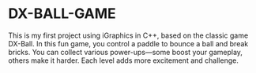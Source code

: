 # DX-BALL-GAME
This is my first project using iGraphics in C++, based on the classic game DX-Ball. In this fun game, you control a paddle to bounce a ball and break bricks. You can collect various power-ups—some boost your gameplay, others make it harder. Each level adds more excitement and challenge.
